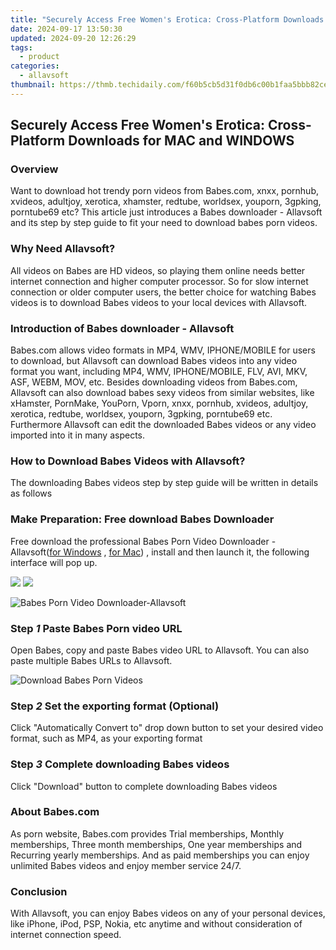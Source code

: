 ```yaml
---
title: "Securely Access Free Women's Erotica: Cross-Platform Downloads for MAC and WINDOWS"
date: 2024-09-17 13:50:30
updated: 2024-09-20 12:26:29
tags:
  - product
categories:
  - allavsoft
thumbnail: https://thmb.techidaily.com/f60b5cb5d31f0db6c00b1faa5bbb82ce655e5c5fa0350104266b8258e603ad98.png
---
```


## Securely Access Free Women's Erotica: Cross-Platform Downloads for MAC and WINDOWS

### Overview

Want to download hot trendy porn videos from Babes.com, xnxx, pornhub, xvideos, adultjoy, xerotica, xhamster, redtube, worldsex, youporn, 3gpking, porntube69 etc? This article just introduces a Babes downloader - Allavsoft and its step by step guide to fit your need to download babes porn videos.

### Why Need Allavsoft?

All videos on Babes are HD videos, so playing them online needs better internet connection and higher computer processor. So for slow internet connection or older computer users, the better choice for watching Babes videos is to download Babes videos to your local devices with Allavsoft.

### Introduction of Babes downloader - Allavsoft

Babes.com allows video formats in MP4, WMV, IPHONE/MOBILE for users to download, but Allavsoft can download Babes videos into any video format you want, including MP4, WMV, IPHONE/MOBILE, FLV, AVI, MKV, ASF, WEBM, MOV, etc. Besides downloading videos from Babes.com, Allavsoft can also download babes sexy videos from similar websites, like xHamster, PornMake, YouPorn, Vporn, xnxx, pornhub, xvideos, adultjoy, xerotica, redtube, worldsex, youporn, 3gpking, porntube69 etc. Furthermore Allavsoft can edit the downloaded Babes videos or any video imported into it in many aspects.

### How to Download Babes Videos with Allavsoft?

The downloading Babes videos step by step guide will be written in details as follows

### Make Preparation: Free download Babes Downloader

Free download the professional Babes Porn Video Downloader - Allavsoft([for Windows](https://tools.techidaily.com/allavsoft/products/) , [for Mac](https://tools.techidaily.com/allavsoft/products/)) , install and then launch it, the following interface will pop up.

[![](https://www.allavsoft.com/how-to/../images/how-to/free-download-win.jpg)](https://tools.techidaily.com/allavsoft/products/) [![](https://www.allavsoft.com/how-to/../images/how-to/free-download-mac.jpg)](https://tools.techidaily.com/allavsoft/products/)

![Babes Porn Video Downloader-Allavsoft](https://www.allavsoft.com/how-to/../images/allavsoft/screen-shot-600.jpg)

### Step _1_ Paste Babes Porn video URL

Open Babes, copy and paste Babes video URL to Allavsoft. You can also paste multiple Babes URLs to Allavsoft.

![Download Babes Porn Videos](https://www.allavsoft.com/how-to/../images/how-to/redtube-downloader/download-redtube-videos.jpg)

### Step _2_ Set the exporting format (Optional)

Click "Automatically Convert to" drop down button to set your desired video format, such as MP4, as your exporting format

### Step _3_ Complete downloading Babes videos

Click "Download" button to complete downloading Babes videos

### About Babes.com

As porn website, Babes.com provides Trial memberships, Monthly memberships, Three month memberships, One year memberships and Recurring yearly memberships. And as paid memberships you can enjoy unlimited Babes videos and enjoy member service 24/7.

### Conclusion

With Allavsoft, you can enjoy Babes videos on any of your personal devices, like iPhone, iPod, PSP, Nokia, etc anytime and without consideration of internet connection speed.

<ins class="adsbygoogle"
     style="display:block"
     data-ad-format="autorelaxed"
     data-ad-client="ca-pub-7571918770474297"
     data-ad-slot="1223367746"></ins>



<ins class="adsbygoogle"
     style="display:block"
     data-ad-client="ca-pub-7571918770474297"
     data-ad-slot="8358498916"
     data-ad-format="auto"
     data-full-width-responsive="true"></ins>
